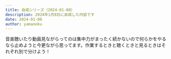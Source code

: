 ```yaml
---
title: 自戒シリーズ（2024-01-08）
description: 2024年1月8日に自戒した内容です
date: 2024-01-08
author: yamanoku
---
```


音楽聴いたり動画見ながらってのは集中力がまったく続かないので何らかをやるなら止めようと今更ながら思ってます。作業するときと聴くときと見るときはそれぞれ別で分けよう！
